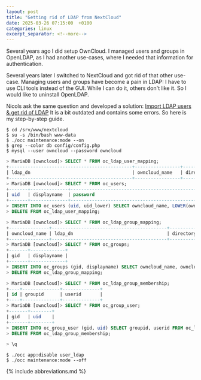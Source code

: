```yaml
---
layout: post
title: "Getting rid of LDAP from NextCloud"
date: 2025-03-26 07:15:00  +0100
categories: linux
excerpt_separator: <!--more-->
---
```


Several years ago I did setup OwnCloud.
I managed users and groups in OpenLDAP, as I had another use-cases, where I needed that information for authentication.

Several years later I switched to NextCloud and got rid of that other use-case.
Managing users and groups have become a pain in LDAP:
I have to use CLI tools instead of the GUI.
While I can do it, others don't like it.
So I would like to uninstall OpenLDAP.

Nicols ask the same question and developed a solution: [Import LDAP users & get rid of LDAP](https://help.nextcloud.com/t/import-ldap-users-get-rid-of-ldap/56629/)
It is a bit outdated and contains some errors.
So here is my step-by-step guide.

<!--more-->

```console
$ cd /srv/www/nextcloud
$ su -s /bin/bash www-data
$ ./occ maintenance:mode --on
$ grep --color db config/config.php
$ mysql --user owncloud --password owncloud
```

```sql
> MariaDB [owncloud]> SELECT * FROM oc_ldap_user_mapping;
+----------------------------------------------+-----------------+--------------------------------------+------------------------------------------------------------------+
| ldap_dn                                      | owncloud_name   | directory_uuid                       | ldap_dn_hash                                                     |
+----------------------------------------------+-----------------+--------------------------------------+------------------------------------------------------------------+
> MariaDB [owncloud]> SELECT * FROM oc_users;
+-------+--------------+--------------------------------------------------------------+-----------+
| uid   | displayname  | password                                                     | uid_lower |
+-------+--------------+--------------------------------------------------------------+-----------+
> INSERT INTO oc_users (uid, uid_lower) SELECT owncloud_name, LOWER(owncloud_name) FROM oc_ldap_user_mapping;
> DELETE FROM oc_ldap_user_mapping;

> MariaDB [owncloud]> SELECT * FROM oc_ldap_group_mapping;
+---------------+-------------------------------------------+--------------------------------------+------------------------------------------------------------------+
| owncloud_name | ldap_dn                                   | directory_uuid                       | ldap_dn_hash                                                     |
+---------------+-------------------------------------------+--------------------------------------+------------------------------------------------------------------+
> MariaDB [owncloud]> SELECT * FROM oc_groups;
+-------+-------------+
| gid   | displayname |
+-------+-------------+
> INSERT INTO oc_groups (gid, displayname) SELECT owncloud_name, owncloud_name FROM oc_ldap_group_mapping;
> DELETE FROM oc_ldap_group_mapping;

> MariaDB [owncloud]> SELECT * FROM oc_ldap_group_membership;
+----+--------------+--------------+
| id | groupid      | userid       |
+----+--------------+--------------+
> MariaDB [owncloud]> SELECT * FROM oc_group_user;
+-------+--------+
| gid   | uid    |
+-------+--------+
> INSERT INTO oc_group_user (gid, uid) SELECT groupid, userid FROM oc_ldap_group_membership;
> DELETE FROM oc_ldap_group_membership;

> \q
```

```console
$ ./occ app:disable user_ldap
$ ./occ maintenance:mode --off
```

{% include abbreviations.md %}
